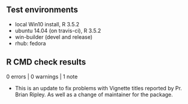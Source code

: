 ## Test environments
* local Win10 install, R 3.5.2
* ubuntu 14.04 (on travis-ci), R 3.5.2
* win-builder (devel and release)
* rhub: fedora

## R CMD check results

0 errors | 0 warnings | 1 note

* This is an update to fix problems with Vignette titles reported by Pr. Brian Ripley. 
 As well as a change of maintainer for the package.

